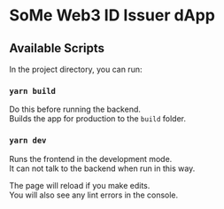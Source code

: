 # SoMe Web3 ID Issuer dApp

## Available Scripts

In the project directory, you can run:

### `yarn build`

Do this before running the backend.\
Builds the app for production to the `build` folder.

### `yarn dev`

Runs the frontend in the development mode.\
It can not talk to the backend when run in this way.

The page will reload if you make edits.\
You will also see any lint errors in the console.
